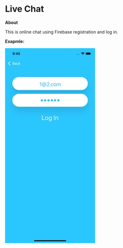 # Live Chat

**About**

This is online chat using Firebase registration and log in.


**Exapmle:**

![alt text](sim.jpeg)
